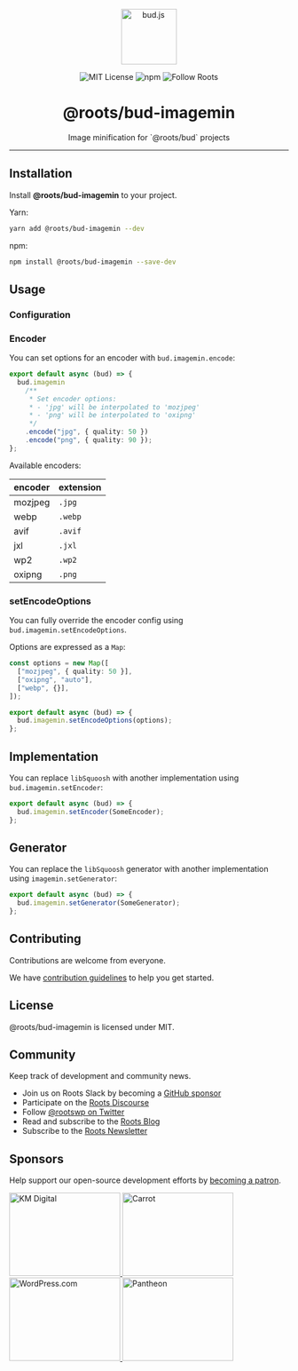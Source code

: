 <p align="center"><img src="https://cdn.roots.io/app/uploads/logo-bud.svg" height="100" alt="bud.js" /></p>

<p align="center">
  <img alt="MIT License" src="https://img.shields.io/github/license/roots/bud?color=%23525ddc&style=flat-square" />
  <img alt="npm" src="https://img.shields.io/npm/v/@roots/bud.svg?color=%23525ddc&style=flat-square" />
  <img alt="Follow Roots" src="https://img.shields.io/twitter/follow/rootswp.svg?color=%23525ddc&style=flat-square" />
</p>

<h1 align="center"><strong>@roots/bud-imagemin</strong></h1>

<p align="center">
  Image minification for &#x60;@roots/bud&#x60; projects
</p>

---

## Installation

Install **@roots/bud-imagemin** to your project.

Yarn:

```sh
yarn add @roots/bud-imagemin --dev
```

npm:

```sh
npm install @roots/bud-imagemin --save-dev
```

## Usage

### Configuration

### Encoder

You can set options for an encoder with `bud.imagemin.encode`:

```ts
export default async (bud) => {
  bud.imagemin
    /**
     * Set encoder options:
     * - 'jpg' will be interpolated to 'mozjpeg'
     * - 'png' will be interpolated to 'oxipng'
     */
    .encode("jpg", { quality: 50 })
    .encode("png", { quality: 90 });
};
```

Available encoders:

| encoder | extension |
| ------- | --------- |
| mozjpeg | `.jpg`    |
| webp    | `.webp`   |
| avif    | `.avif`   |
| jxl     | `.jxl`    |
| wp2     | `.wp2`    |
| oxipng  | `.png`    |

### setEncodeOptions

You can fully override the encoder config using `bud.imagemin.setEncodeOptions`.

Options are expressed as a `Map`:

```ts
const options = new Map([
  ["mozjpeg", { quality: 50 }],
  ["oxipng", "auto"],
  ["webp", {}],
]);

export default async (bud) => {
  bud.imagemin.setEncodeOptions(options);
};
```

## Implementation

You can replace `libSquoosh` with another implementation using `bud.imagemin.setEncoder`:

```ts
export default async (bud) => {
  bud.imagemin.setEncoder(SomeEncoder);
};
```

## Generator

You can replace the `libSquoosh` generator with another implementation using `imagemin.setGenerator`:

```ts
export default async (bud) => {
  bud.imagemin.setGenerator(SomeGenerator);
};
```

## Contributing

Contributions are welcome from everyone.

We have [contribution guidelines](https://github.com/roots/guidelines/blob/master/CONTRIBUTING.md) to help you get started.

## License

@roots/bud-imagemin is licensed under MIT.

## Community

Keep track of development and community news.

- Join us on Roots Slack by becoming a [GitHub
  sponsor](https://github.com/sponsors/roots)
- Participate on the [Roots Discourse](https://discourse.roots.io/)
- Follow [@rootswp on Twitter](https://twitter.com/rootswp)
- Read and subscribe to the [Roots Blog](https://roots.io/blog/)
- Subscribe to the [Roots Newsletter](https://roots.io/subscribe/)

## Sponsors

Help support our open-source development efforts by [becoming a patron](https://www.patreon.com/rootsdev).

<a href="https://k-m.com/">
<img src="https://cdn.roots.io/app/uploads/km-digital.svg" alt="KM Digital" width="200" height="150"/>
</a>
<a href="https://carrot.com/">
<img src="https://cdn.roots.io/app/uploads/carrot.svg" alt="Carrot" width="200" height="150"/>
</a>
<a href="https://wordpress.com/">
<img src="https://cdn.roots.io/app/uploads/wordpress.svg" alt="WordPress.com" width="200" height="150"/>
</a>
<a href="https://pantheon.io/">
<img src="https://cdn.roots.io/app/uploads/pantheon.svg" alt="Pantheon" width="200" height="150"/>
</a>
